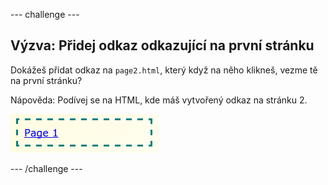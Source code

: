 \--- challenge \---

## Výzva: Přidej odkaz odkazující na první stránku

Dokážeš přidat odkaz na `page2.html`, který když na něho klikneš, vezme tě na první stránku?

Nápověda: Podívej se na HTML, kde máš vytvořený odkaz na stránku 2.

![screenshot](images/magazine-page1-link.png)

\--- /challenge \---